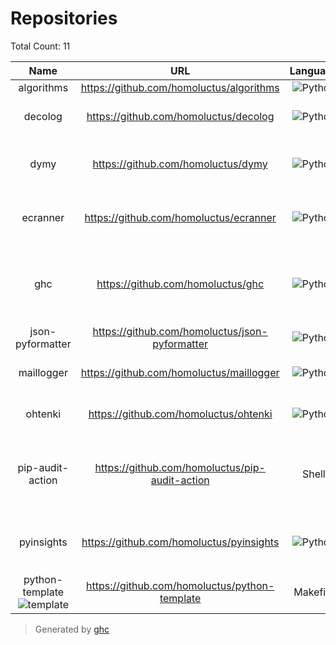 # Repositories

Total Count: 11

|Name|URL|Language|Description|
|:--:|:--:|:--:|:--|
|algorithms|https://github.com/homoluctus/algorithms|![Python](https://cdn.jsdelivr.net/npm/programming-languages-logos/src/python/python_24x24.png)|None|
|decolog|https://github.com/homoluctus/decolog|![Python](https://cdn.jsdelivr.net/npm/programming-languages-logos/src/python/python_24x24.png)|Sample for logging decorator|
|dymy|https://github.com/homoluctus/dymy|![Python](https://cdn.jsdelivr.net/npm/programming-languages-logos/src/python/python_24x24.png)|This tool helps to migrate DynamoDB to MySQL|
|ecranner|https://github.com/homoluctus/ecranner|![Python](https://cdn.jsdelivr.net/npm/programming-languages-logos/src/python/python_24x24.png)|Scan the vulnerability of Docker images stored in ECR|
|ghc|https://github.com/homoluctus/ghc|![Python](https://cdn.jsdelivr.net/npm/programming-languages-logos/src/python/python_24x24.png)|List up GitHub user / org repositories filtered by topics (ghc = GitHub Collector)|
|json-pyformatter|https://github.com/homoluctus/json-pyformatter|![Python](https://cdn.jsdelivr.net/npm/programming-languages-logos/src/python/python_24x24.png)|Python logging outputs as JSON|
|maillogger|https://github.com/homoluctus/maillogger|![Python](https://cdn.jsdelivr.net/npm/programming-languages-logos/src/python/python_24x24.png)|Analysis tool for Postfix log in /var/log/maillog|
|ohtenki|https://github.com/homoluctus/ohtenki|![Python](https://cdn.jsdelivr.net/npm/programming-languages-logos/src/python/python_24x24.png)|Notify today&#39;s wether information|
|pip-audit-action|https://github.com/homoluctus/pip-audit-action|Shell|Audit action for python dependencies (requirements.txt, Pipfile and poetry.lock)|
|pyinsights|https://github.com/homoluctus/pyinsights|![Python](https://cdn.jsdelivr.net/npm/programming-languages-logos/src/python/python_24x24.png)|The CLI tool to query AWS CloudWatch Logs Insights :mag:|
|python-template ![template](https://img.shields.io/badge/template-green.svg)|https://github.com/homoluctus/python-template|Makefile|GitHub template for Python3.8|

> Generated by [ghc](https://github.com/homoluctus/ghc)
